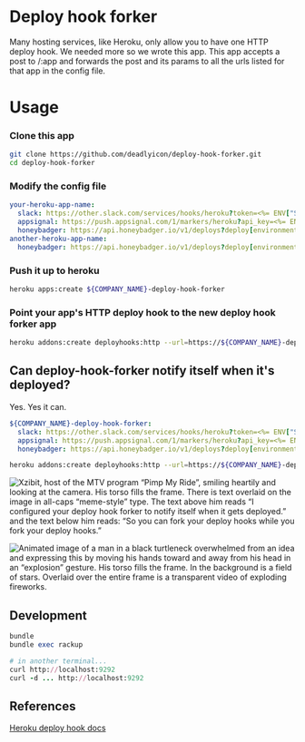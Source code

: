# Deploy hook forker

Many hosting services, like Heroku, only allow you to have one HTTP deploy hook. We needed more so we wrote this app. This app accepts a post to /:app and forwards the post and its params to all the urls listed for that app in the config file.

# Usage

### Clone this app

```sh
git clone https://github.com/deadlyicon/deploy-hook-forker.git
cd deploy-hook-forker
```

### Modify the config file

```yaml
your-heroku-app-name:
  slack: https://other.slack.com/services/hooks/heroku?token=<%= ENV["SLACK_TOKEN"] %>
  appsignal: https://push.appsignal.com/1/markers/heroku?api_key=<%= ENV["APP_SIGNAL_API_KEY"] %>
  honeybadger: https://api.honeybadger.io/v1/deploys?deploy[environment]=production&api_key=<%= ENV["HONEYBADGER_API_KEY"] %>
another-heroku-app-name:
  honeybadger: https://api.honeybadger.io/v1/deploys?deploy[environment]=staging&api_key=<%= ENV["HONEYBADGER_API_KEY"] %>
```

### Push it up to heroku

```sh
heroku apps:create ${COMPANY_NAME}-deploy-hook-forker
```

### Point your app's HTTP deploy hook to the new deploy hook forker app

```sh
heroku addons:create deployhooks:http --url=https://${COMPANY_NAME}-deploy-hook-forker.herokuapp.com
```


## Can deploy-hook-forker notify itself when it's deployed?

Yes. Yes it can.

```yaml
${COMPANY_NAME}-deploy-hook-forker:
  slack: https://other.slack.com/services/hooks/heroku?token=<%= ENV["SLACK_TOKEN"] %>
  appsignal: https://push.appsignal.com/1/markers/heroku?api_key=<%= ENV["APP_SIGNAL_API_KEY"] %>
  honeybadger: https://api.honeybadger.io/v1/deploys?deploy[environment]=production&api_key=<%= ENV["HONEYBADGER_API_KEY"] %>
```

```sh
heroku addons:create deployhooks:http --url=https://${COMPANY_NAME}-deploy-hook-forker.herokuapp.com --app ${COMPANY_NAME}-deploy-hook-forker
```

![Xzibit, host of the MTV program “Pimp My Ride”, smiling heartily and looking at the camera. His torso fills the frame. There is text overlaid on the image in all-caps “meme-style” type. The text above him reads “I configured your deploy hook forker to notify itself when it gets deployed.” and the text below him reads: “So you can fork your deploy hooks while you fork your deploy hooks.”](documentation-images/yo-dawg.png)

![Animated image of a man in a black turtleneck overwhelmed from an idea and expressing this by moving his hands toward and away from his head in an “explosion” gesture. His torso fills the frame. In the background is a field of stars. Overlaid over the entire frame is a transparent video of exploding fireworks.](documentation-images/mind-blown.gif)


## Development

```ruby
bundle
bundle exec rackup

# in another terminal...
curl http://localhost:9292
curl -d ... http://localhost:9292
```

## References

[Heroku deploy hook docs](https://devcenter.heroku.com/articles/deploy-hooks)
